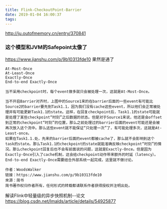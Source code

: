 ```yaml
---
title: Flink-CheckoutPoint-Barrier
date: 2019-01-04 16:00:37
tags:
---
```



http://ju.outofmemory.cn/entry/370841

### 这个模型和JVM的Safepoint太像了


https://www.jianshu.com/p/9b10313fde10
果然是通了
```
At-Most-Once
At-Least-Once
Exactly-Once
End-to-end Exactly-Once

当不采用checkpoint时，每个event做多就只会被处理一次，这就是At-Most-Once。

当不开启Barrier对齐时，上图中的Source1来的在barrier后面的一些event有可能比Source2的barrier要先到Task1.1，因为我们没有cache这些event，所以他们会正常被处理并有可能更新Task1.1的state。这样，在回复checkpoint后，Task1.1的state可能就是处理了某些checkpoint“时刻”之后数据的状态。但是对于Source1来说，他还是会offset到正常的checkpoint“时刻”的位置，那么之前处理过的barrier后面的event可能还是会被再次放入这个流中。那么这些event就不能保证“只处理一次”了，有可能处理多次，这就是At-Least-once。
如果在Task1.1.处，先来的barrier后面的event都被cache了，那么就不会影响到这个task的state。那么Task1.1的checkpoint的state就能准确反映checkpoint“时刻”的情况。那么checkpoint回复后也不会有前面说的问题，这就是Exactly-Once。但是因为Exactly-Once引入了cache机制，这会给checkpoint动作带来额外的时延（latency）。
End-to-end Exactly-Once需要结合外部系统一起完成，这里就不做讨论。

作者：WoodsWalker
链接：https://www.jianshu.com/p/9b10313fde10
來源：简书
简书著作权归作者所有，任何形式的转载都请联系作者获得授权并注明出处。
```


解读Flink中轻量级的异步快照机制--论文
https://blog.csdn.net/lmalds/article/details/54925877